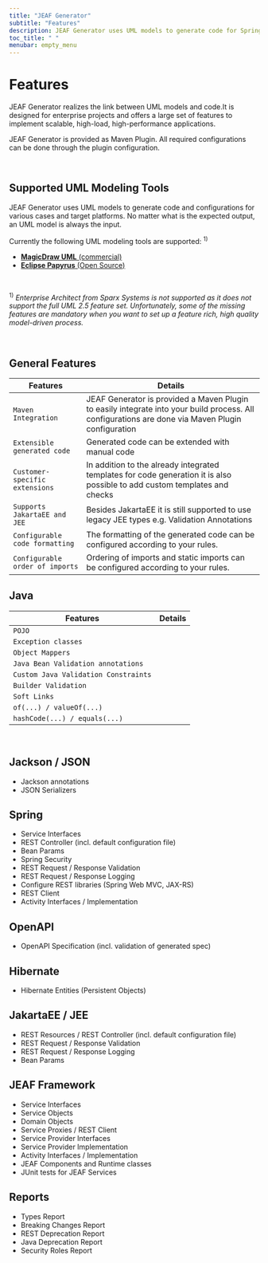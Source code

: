 ```yaml
---
title: "JEAF Generator"
subtitle: "Features"
description: JEAF Generator uses UML models to generate code for Spring, REST, Java, JakarataEE, JEE, Hibernate and others
toc_title: " "
menubar: empty_menu
---
```


# Features

JEAF Generator realizes the link between UML models and code.It is designed for enterprise projects and offers a large set of features to implement scalable, high-load, high-performance applications. 

JEAF Generator is provided as Maven Plugin. All required configurations can be done through the plugin configuration.

<br>

## Supported UML Modeling Tools

JEAF Generator uses UML models to generate code and configurations for various cases and target platforms. No matter what is the expected output, an UML model is always the input.

Currently the following UML modeling tools are supported: <sup>1)</sup>

* [**MagicDraw UML** (commercial)](https://www.3ds.com/products-services/catia/products/no-magic/magicdraw/)
* [**Eclipse Papyrus** (Open Source)](https://projects.eclipse.org/projects/modeling.mdt.papyrus)

<br>

<sup>1)</sup> *Enterprise Architect from Sparx Systems is not supported as it does not support the full UML 2.5 feature set. Unfortunately, some of the missing features are mandatory when you want to set up a feature rich, high quality model-driven process.*

<br>

## General Features

| Features                        | Details                                                                                                                                           |
| ------------------------------- | ------------------------------------------------------------------------------------------------------------------------------------------------- |
| `Maven Integration`             | JEAF Generator is provided a Maven Plugin to easily integrate into your build process. All configurations are done via Maven Plugin configuration |
| `Extensible generated code`     | Generated code can be extended with manual code                                                                                                   |
| `Customer-specific extensions`  | In addition to the already integrated templates for code generation it is also possible to add custom templates and checks                        |
| `Supports JakartaEE and JEE`    | Besides JakartaEE it is still supported to use legacy JEE types e.g. Validation Annotations                                                       |
| `Configurable code formatting`  | The formatting of the generated code can be configured according to your rules.                                                                   |
| `Configurable order of imports` | Ordering of imports and static imports can be configured according to your rules.                                                                 |

## Java

| Features                             | Details |
| ------------------------------------ | ------- |
| `POJO`                               |         |
| `Exception classes`                  |         |
| `Object Mappers`                     |         |
| `Java Bean Validation annotations`   |         |
| `Custom Java Validation Constraints` |         |
| `Builder Validation`                 |         |
| `Soft Links`                         |         |
| `of(...) / valueOf(...)`             |         |
| `hashCode(...) / equals(...)`        |         |

<br>

## Jackson / JSON

* Jackson annotations
* JSON Serializers

## Spring

* Service Interfaces
* REST Controller (incl. default configuration file)
* Bean Params
* Spring Security
* REST Request / Response Validation
* REST Request / Response Logging
* Configure REST libraries (Spring Web MVC, JAX-RS)
* REST Client
* Activity Interfaces / Implementation

## OpenAPI

* OpenAPI Specification (incl. validation of generated spec)

## Hibernate

* Hibernate Entities (Persistent Objects)

## JakartaEE / JEE

* REST Resources / REST Controller (incl. default configuration file)
* REST Request / Response Validation
* REST Request / Response Logging
* Bean Params

## JEAF Framework

* Service Interfaces
* Service Objects
* Domain Objects
* Service Proxies / REST Client
* Service Provider Interfaces
* Service Provider Implementation
* Activity Interfaces / Implementation
* JEAF Components and Runtime classes
* JUnit tests for JEAF Services

## Reports

* Types Report
* Breaking Changes Report
* REST Deprecation Report
* Java Deprecation Report
* Security Roles Report
